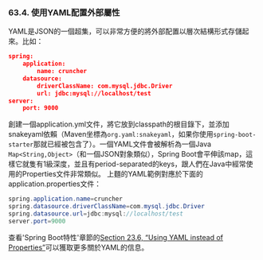 
### 63.4. 使用YAML配置外部屬性

YAML是JSON的一個超集，可以非常方便的將外部配置以層次結構形式存儲起來。比如：
```json
spring:
    application:
        name: cruncher
    datasource:
        driverClassName: com.mysql.jdbc.Driver
        url: jdbc:mysql://localhost/test
server:
    port: 9000
```
創建一個application.yml文件，將它放到classpath的根目錄下，並添加snakeyaml依賴（Maven坐標為`org.yaml:snakeyaml`，如果你使用`spring-boot-starter`那就已經被包含了）。一個YAML文件會被解析為一個Java `Map<String,Object>`（和一個JSON對象類似），Spring Boot會平伸該map，這樣它就隻有1級深度，並且有period-separated的keys，跟人們在Java中經常使用的Properties文件非常類似。
上麵的YAML範例對應於下面的application.properties文件：
```java
spring.application.name=cruncher
spring.datasource.driverClassName=com.mysql.jdbc.Driver
spring.datasource.url=jdbc:mysql://localhost/test
server.port=9000
```
查看'Spring Boot特性'章節的[Section 23.6, “Using YAML instead of Properties”](http://docs.spring.io/spring-boot/docs/current-SNAPSHOT/reference/htmlsingle/#boot-features-external-config-yaml)可以獲取更多關於YAML的信息。
